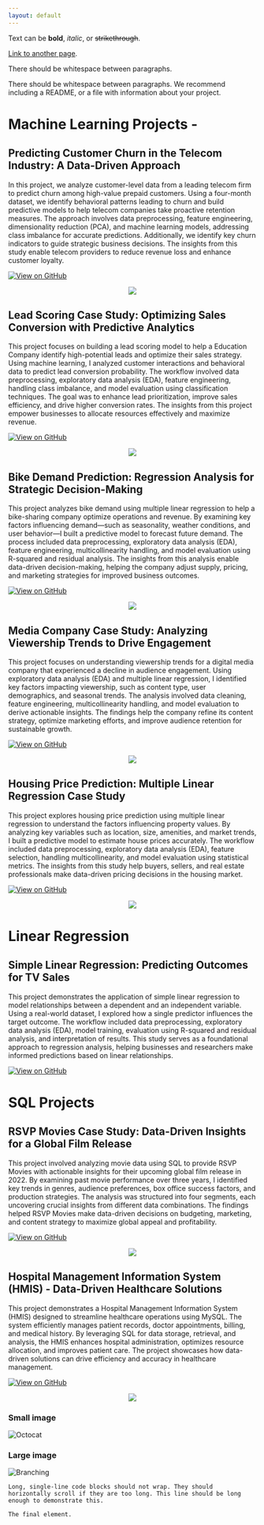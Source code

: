 ```yaml
---
layout: default
---
```


Text can be **bold**, _italic_, or ~~strikethrough~~.

[Link to another page](./another-page.html).

There should be whitespace between paragraphs.

There should be whitespace between paragraphs. We recommend including a README, or a file with information about your project.

# Machine Learning Projects - 

## Predicting Customer Churn in the Telecom Industry: A Data-Driven Approach

In this project, we analyze customer-level data from a leading telecom firm to predict churn among high-value prepaid customers. Using a four-month dataset, we identify behavioral patterns leading to churn and build predictive models to help telecom companies take proactive retention measures. The approach involves data preprocessing, feature engineering, dimensionality reduction (PCA), and machine learning models, addressing class imbalance for accurate predictions. Additionally, we identify key churn indicators to guide strategic business decisions. The insights from this study enable telecom providers to reduce revenue loss and enhance customer loyalty.

[![View on GitHub](https://img.shields.io/badge/GitHub-View_on_GitHub-blue?logo=GitHub)](https://github.com/AchleshwarSingh/Telcom-Customer-Churn-Study)

<center><img src="assets/img/Churn Case Study.png"/></center>

## Lead Scoring Case Study: Optimizing Sales Conversion with Predictive Analytics

This project focuses on building a lead scoring model to help a Education Company identify high-potential leads and optimize their sales strategy. Using machine learning, I analyzed customer interactions and behavioral data to predict lead conversion probability. The workflow involved data preprocessing, exploratory data analysis (EDA), feature engineering, handling class imbalance, and model evaluation using classification techniques. The goal was to enhance lead prioritization, improve sales efficiency, and drive higher conversion rates. The insights from this project empower businesses to allocate resources effectively and maximize revenue.

[![View on GitHub](https://img.shields.io/badge/GitHub-View_on_GitHub-blue?logo=GitHub)](https://github.com/AchleshwarSingh/Lead-Scoring-Case-Study)

<center><img src="assets/img/Lead Scoring.png"/></center>

## Bike Demand Prediction: Regression Analysis for Strategic Decision-Making

This project analyzes bike demand using multiple linear regression to help a bike-sharing company optimize operations and revenue. By examining key factors influencing demand—such as seasonality, weather conditions, and user behavior—I built a predictive model to forecast future demand. The process included data preprocessing, exploratory data analysis (EDA), feature engineering, multicollinearity handling, and model evaluation using R-squared and residual analysis. The insights from this analysis enable data-driven decision-making, helping the company adjust supply, pricing, and marketing strategies for improved business outcomes.

[![View on GitHub](https://img.shields.io/badge/GitHub-View_on_GitHub-blue?logo=GitHub)](https://github.com/AchleshwarSingh/Bike-Company-Regression-Analysis/tree/main)

<center><img src="assets/img/Bike Sharing Case study.png"/></center>

## Media Company Case Study: Analyzing Viewership Trends to Drive Engagement

This project focuses on understanding viewership trends for a digital media company that experienced a decline in audience engagement. Using exploratory data analysis (EDA) and multiple linear regression, I identified key factors impacting viewership, such as content type, user demographics, and seasonal trends. The analysis involved data cleaning, feature engineering, multicollinearity handling, and model evaluation to derive actionable insights. The findings help the company refine its content strategy, optimize marketing efforts, and improve audience retention for sustainable growth.

[![View on GitHub](https://img.shields.io/badge/GitHub-View_on_GitHub-blue?logo=GitHub)](https://github.com/AchleshwarSingh/Media-Company-Case-Study/tree/main)

<center><img src="assets/img/Social-Media-Case-Studies.png"/></center>

## Housing Price Prediction: Multiple Linear Regression Case Study

This project explores housing price prediction using multiple linear regression to understand the factors influencing property values. By analyzing key variables such as location, size, amenities, and market trends, I built a predictive model to estimate house prices accurately. The workflow included data preprocessing, exploratory data analysis (EDA), feature selection, handling multicollinearity, and model evaluation using statistical metrics. The insights from this study help buyers, sellers, and real estate professionals make data-driven pricing decisions in the housing market.

[![View on GitHub](https://img.shields.io/badge/GitHub-View_on_GitHub-blue?logo=GitHub)](https://github.com/AchleshwarSingh/Multiple-Linear-Regression---Housing-Case-Study)

<center><img src="assets/img/housing casestudy.jpg"/></center>

# Linear Regression 

## Simple Linear Regression: Predicting Outcomes for TV Sales
This project demonstrates the application of simple linear regression to model relationships between a dependent and an independent variable. Using a real-world dataset, I explored how a single predictor influences the target outcome. The workflow included data preprocessing, exploratory data analysis (EDA), model training, evaluation using R-squared and residual analysis, and interpretation of results. This study serves as a foundational approach to regression analysis, helping businesses and researchers make informed predictions based on linear relationships.

[![View on GitHub](https://img.shields.io/badge/GitHub-View_on_GitHub-blue?logo=GitHub)](https://github.com/AchleshwarSingh/Simple-Linear-Regression/tree/main)

# SQL Projects 

## RSVP Movies Case Study: Data-Driven Insights for a Global Film Release

This project involved analyzing movie data using SQL to provide RSVP Movies with actionable insights for their upcoming global film release in 2022. By examining past movie performance over three years, I identified key trends in genres, audience preferences, box office success factors, and production strategies. The analysis was structured into four segments, each uncovering crucial insights from different data combinations. The findings helped RSVP Movies make data-driven decisions on budgeting, marketing, and content strategy to maximize global appeal and profitability.

[![View on GitHub](https://img.shields.io/badge/GitHub-View_on_GitHub-blue?logo=GitHub)](https://github.com/AchleshwarSingh/RSVP-Movie-CaseStudy)

<center><img src="assets/img/Movie Casestudy.jpg"/></center>

## Hospital Management Information System (HMIS) - Data-Driven Healthcare Solutions

This project demonstrates a Hospital Management Information System (HMIS) designed to streamline healthcare operations using MySQL. The system efficiently manages patient records, doctor appointments, billing, and medical history. By leveraging SQL for data storage, retrieval, and analysis, the HMIS enhances hospital administration, optimizes resource allocation, and improves patient care. The project showcases how data-driven solutions can drive efficiency and accuracy in healthcare management.

[![View on GitHub](https://img.shields.io/badge/GitHub-View_on_GitHub-blue?logo=GitHub)](https://github.com/AchleshwarSingh/Hospital-MIS---Demo)

<center><img src="assets/img/Hospital Management Information System.jpg"/></center>

### Small image

![Octocat](https://github.githubassets.com/images/icons/emoji/octocat.png)

### Large image

![Branching](https://guides.github.com/activities/hello-world/branching.png)


```
Long, single-line code blocks should not wrap. They should horizontally scroll if they are too long. This line should be long enough to demonstrate this.
```

```
The final element.
```
